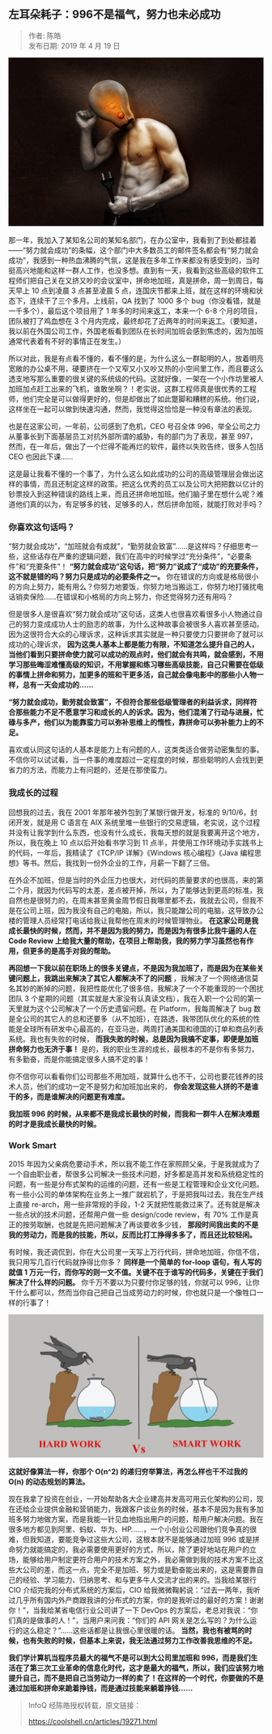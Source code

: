 ## 左耳朵耗子：996不是福气，努力也未必成功  

> 作者: 陈皓  
> 发布日期: 2019 年 4 月 19 日  

![image](images/1904-zedhz996bsfqnlywbcg-0.jpeg)

那一年，我加入了某知名公司的某知名部门，在办公室中，我看到了到处都挂着——“努力就会成功”的条幅，这个部门中大多数员工的邮件签名都会有“努力就会成功”，我感到一种热血沸腾的气氛，这是我在多年工作来都没有感受到的，当时挺高兴地能和这样一群人工作，也没多想。直到有一天，我看到这些高级的软件工程师们把自己关在又挤又吵的会议室中，拼命地加班，真是拼命，周一到周日，每天早上 10 点到凌晨 3 点甚至凌晨 5 点，连国庆节都来上班，就在这样的环境和状态下，连续干了三个多月。上线前，QA 找到了 1000 多个 bug（你没看错，就是一千多个），最后这个项目用了 1 年多的时间来返工，本来一个 6-8 个月的项目，团队被打了鸡血想在 3 个月内完成，最终却花了近两年的时间来返工。（要知道，我以前在外国公司工作，外国老板看到团队在长时间加班会感到焦虑的，因为加班通常代表着有不好的事情正在发生。）

所以对此，我是有点看不懂的，看不懂的是，为什么这么一群聪明的人，放着明亮宽敞的办公桌不用，硬要挤在一个又窄又小又吵又热的小空间里工作，而且要这么透支地写那么重要的很关键的系统级的代码。这就好像，一架在一个小作坊里被人加班加点赶工出来的飞机，谁敢坐啊？！老实说，这群工程师真是很优秀的工程师，他们完全是可以做得更好的，但是却做出了如此蹩脚和糟糕的系统。他们说，这样坐在一起可以做到快速沟通，然而，我觉得这恰恰是一种没有章法的表现。

也是在这家公司，一年前，公司感到了危机，CEO 号召全体 996，举全公司之力从董事长到下面基层员工对抗外部所谓的威胁，有的部门为了表现，甚至 997，然而，在一年后，做出了一个烂得不能再烂的软件，最终以失败告终，很多人包括 CEO 也因此下课……

这是最让我看不懂的一个事了，为什么这么如此成功的公司的高级管理层会做出这样的事情，而且还制定这样的政策。把这么优秀的员工以及公司大把把数以亿计的钞票投入到这种错误的路线上来，而且还拼命地加班。他们脑子里在想什么呢？难道他们真的以为，有足够多的钱，足够多的人，然后拼命加班，就能打败对手吗？

### 你喜欢这句话吗？

“努力就会成功”，“加班就会有成就”，“勤劳就会致富”……是这样吗？仔细思考一些，这些话存在严重的逻辑问题，我们在高中的时候学过“充分条件”，“必要条件”和“充要条件”！ **“努力就会成功”这句话，把“努力”说成了“成功”的充要条件，这不就是错的吗？努力只是成功的必要条件之一。** 你在错误的方向或是格局很小的方向上努力，能有用么？你努力地要饭，你努力地当搬运工，你努力地打骚扰电话销卖保险……在错误和小格局的方向上努力，你还觉得努力还有用吗？

但是很多人是很喜欢“努力就会成功”这句话，这类人也很喜欢看很多小人物通过自己的努力变成成功人士的励志的故事，为什么这种故事会被很多人喜欢甚至感动。因为这很符合大众的心理诉求，这种诉求其实就是一种只要使力只要拼命了就可以成功的心理诉求， **因为这类人基本上都是能力有限，不知道怎么提升自己的人，当他们看到只要拼命使力就可以成功的观点时，他们就会有共鸣，就会感到，不用学习那些晦涩难懂高级的知识，不用掌握和练习哪些高级技能，自己只需要在低级的事情上拼命和努力，加更多的班和干更多活，自己就会像电影中的那些小人物一样，总有一天会成功的……**

**“努力就会成功，勤劳就会致富”，不但符合那些低级管理者的利益诉求，同样符合那些能力不足不愿意学习和成长的人的诉求。因为，他们混淆了行动与进展，忙碌与多产，他们以为能靠蛮力可以弥补思维上的惰性，靠拼命可以弥补能力上的不足。**

喜欢或认同这句话的人基本是能力上有问题的人，这类类适合做劳动密集型的事。不信你可以试试看，当一件事的难度超过一定程度的时候，那些聪明的人会找到更省力的方法，而能力上有问题的，还是在那使蛮力。

### 我成长的过程

回想我的过去，我在 2001 年那年被外包到了某银行做开发，标准的 9/10/6，封闭开发，就是用 C 语言在 AIX 系统里堆一些银行的交易逻辑，老实说，这个过程并没有让我学到什么东西，也没有什么成长，我每天想的就是我要离开这个地方，所以，我在晚上 10 点以后开始看书学习到 11 点半，并使用工作环境动手实践书上的代码，一年后，我精读了《TCP/IP 详解》《Windows 核心编程》《Java 编程思想》等书。然后，我找到一份外企业的工作，月薪一下翻了三倍。

在外企不加班，但是当时的外企压力也很大，对代码的质量要求的也很高，来的第二个月，就因为代码写的太差，差点被开掉，所以，为了能够达到更高的标准，我自然也是很努力的，在周末甚至黄金周节假日我哪里都不去，我就去公司，但我不是在公司上班，因为我没有自己的电脑，所以，我只能蹭公司的电脑，这导致办公楼的管理人员经常打电话给我让我帮他在周末的时候管理物业。 **在这家公司是我成长最快的时候，然而，并不是因为我的努力，而是因为有很多比我牛逼的人在 Code Review 上给我大量的帮助，在项目上帮助我，我的努力学习虽然也有作用，但更多的是高手对我的帮助。**

**再回想一下我以前在职场上的很多关键点，不是因为我加班了，而是因为在某些关键问题上，我跳出来解决了其它人都解决不了的问题** ，我解决了一个网络通信莫名其妙的断掉的问题，我把性能优化了很多倍，我解决了一个不能重现的一个困扰团队 3 个星期的问题（其实就是大家没有认真读文档），我在入职一个公司的第一天里就为这个公司解决了一个历史遗留问题。在 Platform，我每周解决了 bug 数是全公司的其它人的总和还要多（从不加班），在路透，我带团队优化的系统的性能是全球所有研发中心最高的，在亚马逊，两周打通美国和德国的订单和商品列表系统。我也有失败的时候， **而我失败的时候，总是因为我搞不定事，即便是加班拼命努力也无济于事！** 是的，我的职业生涯的成长，最根本的不是你有多努力，有多勤奋，而是你能搞定很多人搞不定的事！

你不信你可以看看你们公司那些不用加班，就算什么也不干，公司也要花钱养的技术人员，他们的成功一定不是努力和加班加出来的， **你会发现这些人拼的不是谁干的多，而是谁解决的问题更有难度。**

**我加班 996 的时候，从来都不是我成长最快的时候，而我和一群牛人在解决难题的时才是我成长最快的时候。**

### Work Smart

2015 年因为父亲病危要动手术，所以我不能工作在家照顾父亲。于是我就成为了一个自由职业者，帮很多公司解决一些技术问题，好多都是高并发和系统稳定性的问题，有一些是分布式架构的运维的问题，还有一些是工程管理和企业文化问题。有一些小公司的单体架构在业务上一推广就宕机了，于是把我叫过去，我在生产线上直接 re-arch，用一些非常规的手段，1-2 天就把性能救过来了。还有就是解决一些点状的技术问题，还帮用户做一些 design/code review，有 70% 工作是真正的按劳取酬，也就是先把问题解决了再谈要收多少钱， **那段时间我出卖的不是我的劳动力，而是我的技能，所以，反而比打工挣得多多了，而且还比较轻闲。**

有时候，我还调侃到，你在大公司里一天写上万行代码，拼命地加班，你信不信，我只用写几百行代码就挣得比你多？ **同样是一个简单的 for-loop 语句，有人写的就值 1 万元一行，而你写的则一文不值。关键不在于谁写的代码多，关键在于我们解决了什么样的问题。** 你千万不要以为只要付你足够的钱，你就可以 996，让你干什么都可以，然而当你自己把自己当成劳动力的时候，你也就只是一个像牲口一样的行事了！

![image](images/1904-zedhz996bsfqnlywbcg-1.jpeg)

**这就好像算法一样，你那个 O\(n^2\) 的递归穷举算法，再怎么样也干不过我的 O\(n\) 的动态规划的算法。**

现在我拿了投资在创业，一开始帮助各大企业建高并发高可用云化架构的公司，现在还给企业提供金融和营销能力，我跟客户谈业务的时候，基本不是因为我有多加班多努力地做方案，而是我能一针见血地指出用户的问题，帮用户解决问题。我在很多地方都见到阿里、蚂蚁、华为、HP……，一个小创业公司跟他们竞争真的很难，但我知道，要能竞争过这些大公司，这根本就不是能够通过加班 996 或是拼命努力就能搞定的，我必需要使用更好的方式，所以，除了更好地站在用户的立场，能够给用户制定更符合用户的技术方案之外，我必需做到我的技术方案不比这些大公司的差，而这一点，完全不是加班、努力或是勤奋能出来的，这是需要靠自己的经验、学习能力、归纳思考、和与更多牛人交流才出的来的。当我给某银行 CIO 介绍完我的分布式系统的方案后，CIO 给我微微鞠躬说：“过去一两年，我听过几乎所有国内外产商跟我讲的分布式的方案，你的是我听过的最好的方案！谢谢你！”，当我给某省电信行业公司讲了一下 DevOps 的方案后，老总对我说：“你们真的是做事的人！”，当用户来问我：“你们的 API 网关是怎么写的？为什么运行的这么稳定？”……这些话都是让我很心里很暖的话。 **当然，我也有被骂的时候，也有失败的时候，但基本上来说，我无法通过努力工作改善我思维的不足。**

**我们学计算机当程序员最大的福气不是可以到大公司里加班和 996，而是我们生活在了第三次工业革命的信息化时代，这才是最大的福气，所以，我们应该努力地提升自己，而不是把自己当劳动力一样的卖了！在这样的一个时代，你要做的不是通过加班和拼命来跪着挣钱，而是通过技能来躺着挣钱……**

> InfoQ 经陈皓授权转载，原文链接：
>
> <https://coolshell.cn/articles/19271.html>

